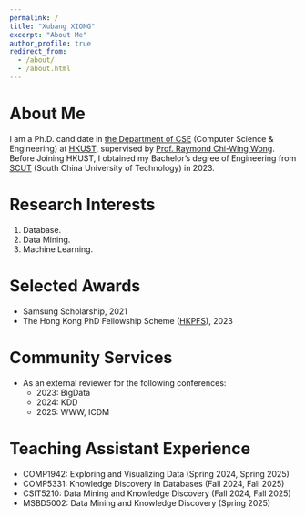 ```yaml
---
permalink: /
title: "Xubang XIONG"
excerpt: "About Me"
author_profile: true
redirect_from: 
  - /about/
  - /about.html
---
```

About Me
======

I am a Ph.D. candidate in [the Department of CSE](https://cse.hkust.edu.hk/) (Computer Science & Engineering) at [HKUST](https://hkust.edu.hk/), supervised by [Prof. Raymond Chi-Wing Wong](https://home.cse.ust.hk/~raywong/). Before Joining HKUST, I obtained my Bachelor’s degree of Engineering from [SCUT](https://www.scut.edu.cn/new/) (South China University of Technology) in 2023.

Research Interests
======
1. Database.
2. Data Mining.
3. Machine Learning.

Selected Awards
======
+ Samsung Scholarship, 2021
+ The Hong Kong PhD Fellowship Scheme ([HKPFS](https://awards.ugc.edu.hk/awardees/database/award/hong-kong-phd-fellowship-scheme/year/all/university/all?q=xubang%20xiong#slide5)), 2023

Community Services
======
+ As an external reviewer for the following conferences:
  - 2023: BigData
  - 2024: KDD
  - 2025: WWW, ICDM
 
Teaching Assistant Experience
======
* COMP1942: Exploring and Visualizing Data (Spring 2024, Spring 2025)
* COMP5331: Knowledge Discovery in Databases (Fall 2024, Fall 2025)
* CSIT5210: Data Mining and Knowledge Discovery (Fall 2024, Fall 2025)
* MSBD5002: Data Mining and Knowledge Discovery (Spring 2025)
